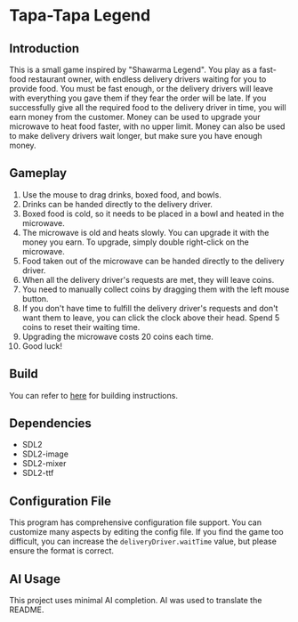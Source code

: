 
# Tapa-Tapa Legend

## Introduction
This is a small game inspired by "Shawarma Legend".
You play as a fast-food restaurant owner, with endless delivery drivers waiting for you to provide food.
You must be fast enough, or the delivery drivers will leave with everything you gave them if they fear the order will be late.
If you successfully give all the required food to the delivery driver in time, you will earn money from the customer.
Money can be used to upgrade your microwave to heat food faster, with no upper limit.
Money can also be used to make delivery drivers wait longer, but make sure you have enough money.

## Gameplay
1. Use the mouse to drag drinks, boxed food, and bowls.
2. Drinks can be handed directly to the delivery driver.
3. Boxed food is cold, so it needs to be placed in a bowl and heated in the microwave.
4. The microwave is old and heats slowly. You can upgrade it with the money you earn. To upgrade, simply double right-click on the microwave.
5. Food taken out of the microwave can be handed directly to the delivery driver.
6. When all the delivery driver's requests are met, they will leave coins.
7. You need to manually collect coins by dragging them with the left mouse button.
8. If you don't have time to fulfill the delivery driver's requests and don't want them to leave, you can click the clock above their head. Spend 5 coins to reset their waiting time.
9. Upgrading the microwave costs 20 coins each time.
10. Good luck!

## Build

You can refer to [here](.github/workflows/build.yml) for building instructions.

## Dependencies
- SDL2
- SDL2-image
- SDL2-mixer
- SDL2-ttf

## Configuration File
This program has comprehensive configuration file support. You can customize many aspects by editing the config file.
If you find the game too difficult, you can increase the `deliveryDriver.waitTime` value, but please ensure the format is correct.

## AI Usage
This project uses minimal AI completion.
AI was used to translate the README.
